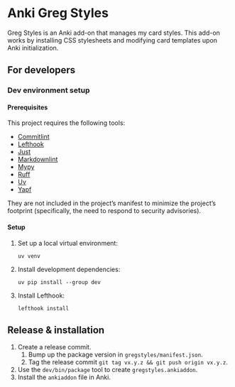 # Anki Greg Styles

Greg Styles is an Anki add-on that manages my card styles.
This add-on works by installing CSS stylesheets and modifying card templates
upon Anki initialization.

## For developers

### Dev environment setup

#### Prerequisites

This project requires the following tools:

- [Commitlint]
- [Lefthook]
- [Just]
- [Markdownlint]
- [Mypy]
- [Ruff]
- [Uv]
- [Yapf]

They are not included in the project’s manifest to minimize the project’s
footprint (specifically, the need to respond to security advisories).

#### Setup

1. Set up a local virtual environment:

   ```shell
   uv venv
   ```

1. Install development dependencies:

    ```shell
    uv pip install --group dev
    ```

1. Install Lefthook:

    ```shell
    lefthook install
    ```

## Release & installation

1. Create a release commit.
    1. Bump up the package version in `gregstyles/manifest.json`.
    2. Tag the release commit `git tag vx.y.z && git push origin vx.y.z`.
2. Use the `dev/bin/package` tool to create `gregstyles.ankiaddon`.
3. Install the `ankiaddon` file in Anki.

[Commitlint]: https://github.com/conventional-changelog/commitlint
[Lefthook]: https://github.com/evilmartians/lefthook
[Just]: https://github.com/casey/just
[Markdownlint]: https://github.com/igorshubovych/markdownlint-cli
[Mypy]: https://mypy-lang.org/
[Ruff]: https://github.com/astral-sh/ruff
[Uv]:https://docs.astral.sh/uv/
[Yapf]: https://github.com/google/yapf
